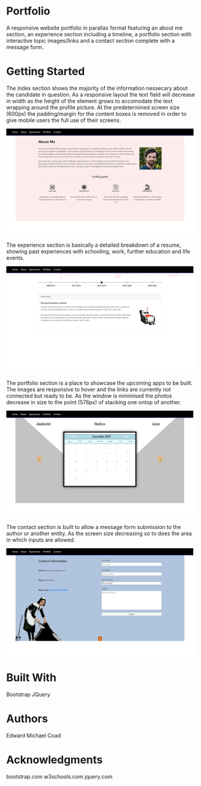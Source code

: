 # Portfolio
A responsive website portfolio in parallax format featuring an about me section, an experience section including a timeline, a portfolio section with interactive topic images/links and a contact section complete with a message form.

# Getting Started
The index section shows the majority of the information nessecary about the candidate in question. As a responsive layout the text field will decrease in width as the height of the element grows to accomodate the text wrapping around the profile picture. At the predetermined screen size (600px) the padding/margin for the content boxes is removed in order to give mobile users the full use of their screens.

![about.section](/assets/images/aboutmeSS.png?raw=true "about.section") 

The experience section is basically a detailed breakdown of a resume, showing past experiences with schooling, work, further education and life events.

![experience.section](/assets/images/experienceSS.png?raw=true "experience.section") 

The portfolio section is a place to showcase the upcoming apps to be built. The images are responsive to hover and the links are currently not connected but ready to be. As the window is minimised the photos decrease in size to the point (576px) of stacking one ontop of another.

![Portfolio.section](/assets/images/portfolioSS.png?raw=true "portfolio.section") 
 


The contact section is built to allow a message form submission to the author or another entity. As the screen size decreasing so to does the area in which inputs are allowed.

![contact.section](/assets/images/contactSS.png?raw=true "contact.section") 
 


# Built With

Bootstrap
JQuery

# Authors

Edward Michael Coad

# Acknowledgments

bootstrap.com
w3schools.com
jquery.com
